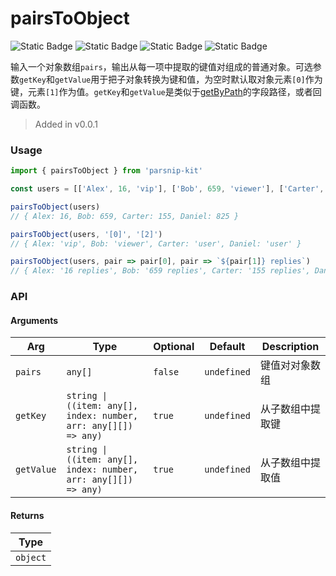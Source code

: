 # pairsToObject
![Static Badge](https://img.shields.io/badge/Statement%20Coverage-100.00%-brightgreen) ![Static Badge](https://img.shields.io/badge/Branch%20Coverage-100.00%-brightgreen) ![Static Badge](https://img.shields.io/badge/Function%20Coverage-100.00%-brightgreen) ![Static Badge](https://img.shields.io/badge/Line%20Coverage-100.00%-brightgreen)
      
输入一个对象数组`pairs`，输出从每一项中提取的键值对组成的普通对象。可选参数`getKey`和`getValue`用于把子对象转换为键和值，为空时默认取对象元素`[0]`作为键，元素`[1]`作为值。`getKey`和`getValue`是类似于[getByPath](../object/getByPath)的字段路径，或者回调函数。

> Added in v0.0.1



### Usage

```ts
import { pairsToObject } from 'parsnip-kit'

const users = [['Alex', 16, 'vip'], ['Bob', 659, 'viewer'], ['Carter', 155, 'user'], ['Daniel', 825, 'user']]

pairsToObject(users)
// { Alex: 16, Bob: 659, Carter: 155, Daniel: 825 }

pairsToObject(users, '[0]', '[2]')
// { Alex: 'vip', Bob: 'viewer', Carter: 'user', Daniel: 'user' }

pairsToObject(users, pair => pair[0], pair => `${pair[1]} replies`)
// { Alex: '16 replies', Bob: '659 replies', Carter: '155 replies', Daniel: '825 replies' }
```


### API

#### Arguments

| Arg | Type | Optional | Default | Description |
| --- | --- | --- | --- | --- |
| `pairs` | `any[]` | `false` | `undefined` | 键值对对象数组  |
| `getKey` | `string \| ((item: any[], index: number, arr: any[][]) => any)` | `true` | `undefined` | 从子数组中提取键   |
| `getValue` | `string \| ((item: any[], index: number, arr: any[][]) => any)` | `true` | `undefined` | 从子数组中提取值   |

#### Returns

| Type |
| ---  |
| `object`  |